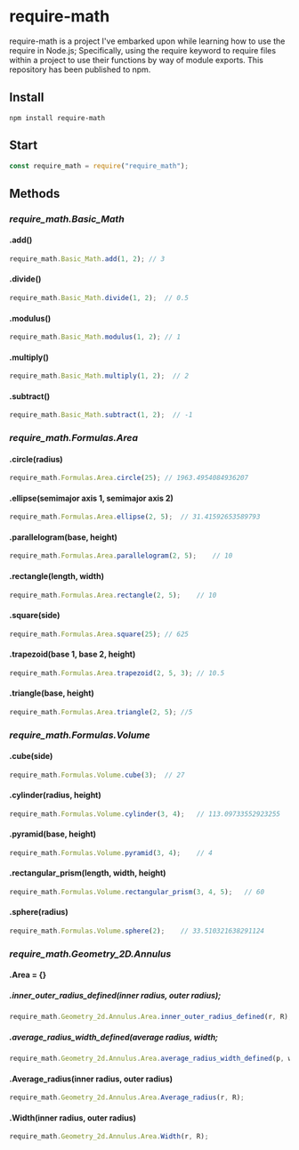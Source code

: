 # require-math
require-math is a project I've embarked upon while learning how to use the require in Node.js; Specifically, using the require keyword to require files within a project to use their functions by way of module exports. This repository has been published to npm.
## Install
```
npm install require-math
```
## Start
```javascript
const require_math = require("require_math");
```
## Methods
### *require_math.Basic_Math*
#### .add()
```javascript
require_math.Basic_Math.add(1, 2); // 3
```
#### .divide()
```javascript
require_math.Basic_Math.divide(1, 2);  // 0.5
```
#### .modulus()
```javascript
require_math.Basic_Math.modulus(1, 2); // 1
```
#### .multiply()
```javascript
require_math.Basic_Math.multiply(1, 2);  // 2
```
#### .subtract()
```javascript
require_math.Basic_Math.subtract(1, 2);  // -1
```
### *require_math.Formulas.Area* 
#### .circle(radius)
```javascript
require_math.Formulas.Area.circle(25); // 1963.4954084936207
```
#### .ellipse(semimajor axis 1, semimajor axis 2)
```javascript
require_math.Formulas.Area.ellipse(2, 5);  // 31.41592653589793
```
#### .parallelogram(base, height)
```javascript
require_math.Formulas.Area.parallelogram(2, 5);    // 10
```
#### .rectangle(length, width)
```javascript
require_math.Formulas.Area.rectangle(2, 5);    // 10
```
#### .square(side)
```javascript
require_math.Formulas.Area.square(25); // 625
```
#### .trapezoid(base 1, base 2, height)
```javascript
require_math.Formulas.Area.trapezoid(2, 5, 3); // 10.5
```
#### .triangle(base, height)
```javascript
require_math.Formulas.Area.triangle(2, 5); //5
```
### *require_math.Formulas.Volume* 
#### .cube(side)
```javascript
require_math.Formulas.Volume.cube(3);  // 27
```
#### .cylinder(radius, height)
```javascript
require_math.Formulas.Volume.cylinder(3, 4);   // 113.09733552923255
```
#### .pyramid(base, height)
```javascript
require_math.Formulas.Volume.pyramid(3, 4);    // 4
```
#### .rectangular_prism(length, width, height)
```javascript
require_math.Formulas.Volume.rectangular_prism(3, 4, 5);   // 60
```
#### .sphere(radius)
```javascript
require_math.Formulas.Volume.sphere(2);    // 33.510321638291124
```
### *require_math.Geometry_2D.Annulus*
#### .Area = {}
##### .inner_outer_radius_defined(inner radius, outer radius);
```javascript
require_math.Geometry_2d.Annulus.Area.inner_outer_radius_defined(r, R);
```
##### .average_radius_width_defined(average radius, width;
```javascript
require_math.Geometry_2d.Annulus.Area.average_radius_width_defined(p, w);
```
#### .Average_radius(inner radius, outer radius)
```javascript
require_math.Geometry_2d.Annulus.Area.Average_radius(r, R);
```
#### .Width(inner radius, outer radius)
```javascript
require_math.Geometry_2d.Annulus.Area.Width(r, R);
```